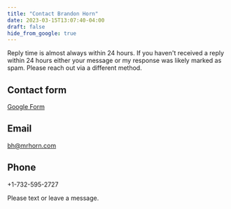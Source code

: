 ```yaml
---
title: "Contact Brandon Horn"
date: 2023-03-15T13:07:40-04:00
draft: false
hide_from_google: true
---
```


Reply time is almost always within 24 hours. If you haven't received a reply within 24 hours either your message or my response was likely marked as spam. Please reach out via a different method.

## Contact form

[Google Form](https://docs.google.com/forms/d/e/1FAIpQLSd6J81T9zwBqHxupVayTRpp-FkUoci05ows2MeBmHo9mg9k2A/viewform?usp=sf_link)

## Email

[bh@mrhorn.com](mailto:bh@mrhorn.com)

## Phone

+1-732-595-2727

Please text or leave a message.